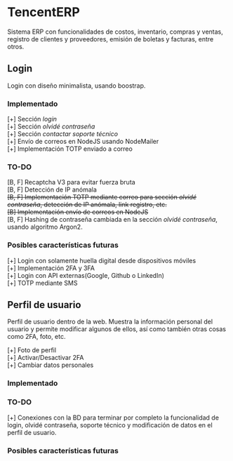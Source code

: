 # TencentERP
Sistema ERP con funcionalidades de costos, inventario, compras y ventas, registro de clientes y proveedores, emisión de boletas y facturas, entre otros.

## Login
Login con diseño minimalista, usando boostrap.

### Implementado
[+] Sección *login*\
[+] Sección *olvidé contraseña*\
[+] Sección *contactar soporte técnico*\
[+] Envío de correos en NodeJS usando NodeMailer\
[+] Implementación TOTP enviado a correo

### TO-DO
[B, F] Recaptcha V3 para evitar fuerza bruta\
[B, F] Detección de IP anómala\
~~[B, F] Implementación TOTP mediante correo para sección *olvidé contraseña*, detección de IP anómala, link registro, etc.~~\
~~[B] Implementación envío de correos en NodeJS~~\
[B, F] Hashing de contraseña cambiada en la sección *olvidé contraseña*, usando algoritmo Argon2.

### Posibles características futuras
[+] Login con solamente huella digital desde dispositivos móviles\
[+] Implementación 2FA y 3FA\
[+] Login con API externas(Google, Github o LinkedIn)\
[+] TOTP mediante SMS

## Perfil de usuario
Perfil de usuario dentro de la web. Muestra la información personal del usuario y permite modificar algunos de ellos, así como también otras cosas como 2FA, foto, etc.

[+] Foto de perfil\
[+] Activar/Desactivar 2FA\
[+] Cambiar datos personales

### Implementado

### TO-DO
[+] Conexiones con la BD para terminar por completo la funcionalidad de login, olvidé contraseña, soporte técnico y modificación de datos en el perfil de usuario.

### Posibles características futuras

